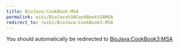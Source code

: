 ```yaml
---
title: BioJava:CookBook:MSA
permalink: wiki/BioJava%3ACookBook%3AMSA
redirect_to: /wiki/BioJava:CookBook3:MSA
---
```


You should automatically be redirected to [BioJava:CookBook3:MSA](/wiki/BioJava:CookBook3:MSA)
